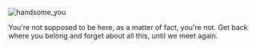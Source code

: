 ![handsome_you](https://user-images.githubusercontent.com/17747087/158026804-8dafeab4-e216-49f0-903e-cd88f312128c.png)

You're not supposed to be here, as a matter of fact, you're not.
Get back where you belong and forget about all this, until we meet again.
